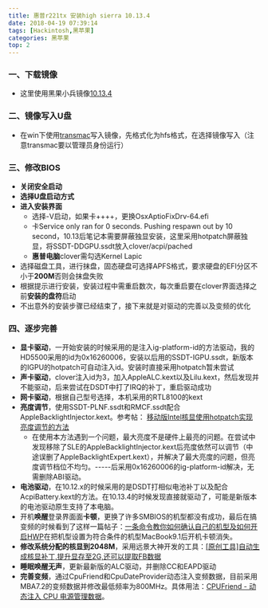 ```yaml
---
title: 惠普r221tx 安装high sierra 10.13.4
date: 2018-04-19 07:39:14
tags: [Hackintosh,黑苹果]
categories: 黑苹果
top: 2
---
```

### 一、下载镜像
- 这里使用黑果小兵镜像[10.13.4](https://blog.daliansky.net/macOS-High-Sierra-10.13.4-17E199-Release-Version-and-Clover-4418-Original-Image.html#more) 

### 二、镜像写入U盘
- 在win下使用[transmac](http://bbs.pcbeta.com/forum.php?mod=viewthread&tid=1768303&highlight=transmac)写入镜像，先格式化为hfs格式，在选择镜像写入（注意transmac要以管理员身份运行）

### 三、修改BIOS
- **关闭安全启动**
- **选择U盘启动方式**
- **进入安装界面**
	- 选择-V启动，如果卡++++，更换OsxAptioFixDrv-64.efi
	- 卡Service only ran for 0 seconds. Pushing respawn out by 10 second，10.13后笔记本需要屏蔽独显安装，这里采用hotpatch屏蔽独显，将SSDT-DDGPU.ssdt放入clover/acpi/pached
	- **惠普电脑**clover需勾选Kernel Lapic
- 选择磁盘工具，进行抹盘，固态硬盘可选择APFS格式，要求硬盘的EFI分区不小于**200M**否则会抹盘失败
- 根据提示进行安装，安装过程中需重启数次，每次重启要在clover界面选择之前**安装的盘符**启动
- 不出意外的安装步骤已经结束了，接下来就是对驱动的完善以及变频的优化

### 四、逐步完善
- **显卡驱动**，一开始安装的时候采用的是注入ig-platform-id的方法驱动，我的HD5500采用的id为0x16260006，安装以后用的SSDT-IGPU.ssdt，新版本的IGPU的hotpatch可自动注入id。安装时直接采用hotpatch暂未尝试
- **声卡驱动**，clover注入id为3，加入AppleALC.kext以及Lilu.kext，然后发现并不能驱动，后来尝试在DSDT中打了IRQ的补丁，重启驱动成功
- **网卡驱动**，根据自己型号选择，本机采用的RTL8100的kext
- **亮度调节**，使用SSDT-PLNF.ssdt和RMCF.ssdt配合AppleBacklightInjector.kext。参考帖： [移动版Intel核显使用hotpatch实现亮度调节的方法](http://bbs.pcbeta.com/forum.php?mod=viewthread&tid=1774672&highlight=%D2%C6%B6%AF)
	- 在使用本方法遇到一个问题，最大亮度不是硬件上最亮的问题。在尝试中发现移除了SLE的AppleBacklightInjector.kext后亮度依然可以调节（中途误删了AppleBacklightExpert.kext），并解决了最大亮度的问题，但亮度调节档位不均匀。-----后采用0x16260006的ig-platform-id解决，无需删除ABI驱动。
- **电池驱动**，在10.12.x的时候采用的是DSDT打相似电池补丁以及配合AcpiBattery.kext的方法。在10.13.4的时候发现直接就驱动了，可能是新版本的电池驱动原生支持了本电脑。
- 开机**唤醒**登录界面面**卡顿**，更换了许多SMBIOS的机型都没有成功，最后在搞变频的时候看到了这样一篇帖子：[一条命令教你如何确认自己的机型及如何开启HWP](https://blog.daliansky.net/A-command-to-teach-you-how-to-confirm-their-own-models-and-how-to-open-the-HWP.html)在把机型设置为符合条件的机型MacBook9.1后开机卡顿消失。
- **修改系统分配的核显到2048M**，采用远景大神开发的工具：[[原创工具]自动生成核显补丁,提升显存至2G,还可以提取FB数据](http://bbs.pcbeta.com/viewthread-1784050-1-1.html)
- **睡眠唤醒无声**，更新最新版的ALC驱动，并删除CC和EAPD驱动
- **完善变频**，通过CpuFriend和CpuDateProvider动态注入变频数据，目前采用MBA7.2的变频数据并修改最低频率为800MHz。具体用法：[CPUFriend - 动态注入 CPU 电源管理数据](http://bbs.pcbeta.com/viewthread-1752935-1-1.html)。
